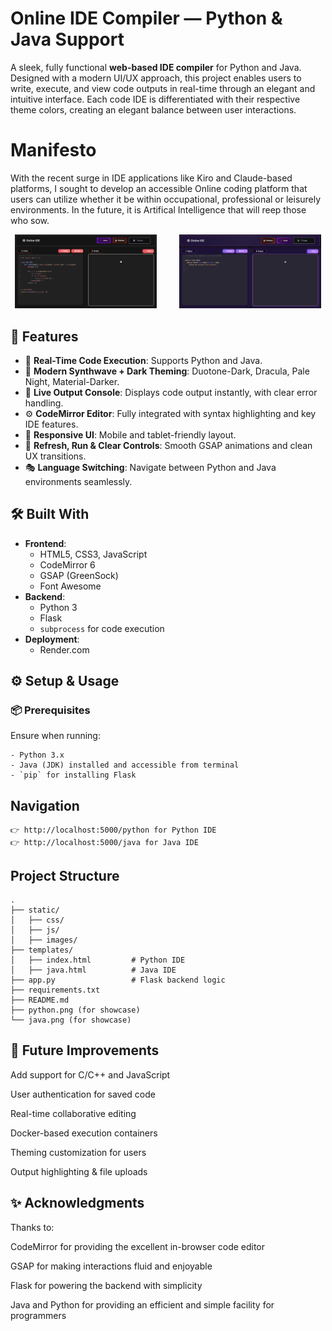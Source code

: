 # Online IDE Compiler — Python & Java Support

A sleek, fully functional **web-based IDE compiler** for Python and Java. Designed with a modern UI/UX approach, this project enables users to write, execute, and view code outputs in real-time through an elegant and intuitive interface. Each code IDE is differentiated with their respective theme colors, creating an elegant balance between user interactions.

# Manifesto

With the recent surge in IDE applications like Kiro and Claude-based platforms, I sought to develop an accessible Online coding platform that users can utilize whether it be within occupational, professional or leisurely environments. In the future, it is Artifical Intelligence that will reep those who sow.

<div align="center">
  <img src="python.png" alt="Python IDE" width="45%" style="margin-right: 2rem;" />
  <img src="java.png" alt="Java IDE" width="45%" />
</div>

## 🚀 Features

- 🧠 **Real-Time Code Execution**: Supports Python and Java.
- 🎨 **Modern Synthwave + Dark Theming**: Duotone-Dark, Dracula, Pale Night, Material-Darker.
- 🧪 **Live Output Console**: Displays code output instantly, with clear error handling.
- ⚙️ **CodeMirror Editor**: Fully integrated with syntax highlighting and key IDE features.
- 📱 **Responsive UI**: Mobile and tablet-friendly layout.
- 🔁 **Refresh, Run & Clear Controls**: Smooth GSAP animations and clean UX transitions.
- 🎭 **Language Switching**: Navigate between Python and Java environments seamlessly.

## 🛠️ Built With

- **Frontend**:
  - HTML5, CSS3, JavaScript
  - CodeMirror 6
  - GSAP (GreenSock)
  - Font Awesome
- **Backend**:
  - Python 3
  - Flask
  - `subprocess` for code execution
- **Deployment**:
  - Render.com

## ⚙️ Setup & Usage

### 📦 Prerequisites

Ensure when running:

```
- Python 3.x
- Java (JDK) installed and accessible from terminal
- `pip` for installing Flask
```

## Navigation

```
👉 http://localhost:5000/python for Python IDE
👉 http://localhost:5000/java for Java IDE
```

## Project Structure
```
.
├── static/
│   ├── css/
│   ├── js/
│   ├── images/
├── templates/
│   ├── index.html         # Python IDE
│   ├── java.html          # Java IDE
├── app.py                 # Flask backend logic
├── requirements.txt
├── README.md
├── python.png (for showcase)
└── java.png (for showcase)
```

## 🌟 Future Improvements

Add support for C/C++ and JavaScript

User authentication for saved code

Real-time collaborative editing

Docker-based execution containers

Theming customization for users

Output highlighting & file uploads

## ✨ Acknowledgments
Thanks to:

CodeMirror for providing the excellent in-browser code editor

GSAP for making interactions fluid and enjoyable

Flask for powering the backend with simplicity

Java and Python for providing an efficient and simple facility for programmers


